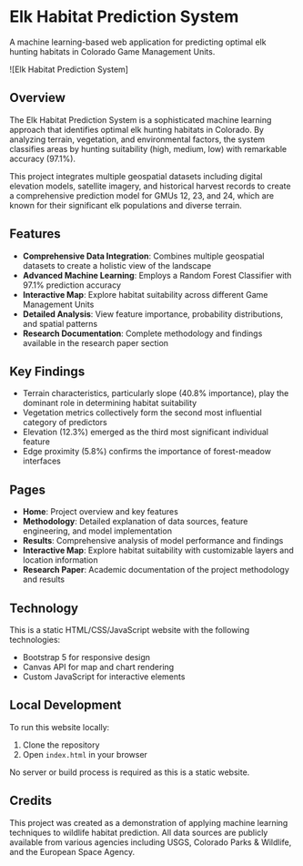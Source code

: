 # Elk Habitat Prediction System

A machine learning-based web application for predicting optimal elk hunting habitats in Colorado Game Management Units.

![Elk Habitat Prediction System]

## Overview

The Elk Habitat Prediction System is a sophisticated machine learning approach that identifies optimal elk hunting habitats in Colorado. By analyzing terrain, vegetation, and environmental factors, the system classifies areas by hunting suitability (high, medium, low) with remarkable accuracy (97.1%).

This project integrates multiple geospatial datasets including digital elevation models, satellite imagery, and historical harvest records to create a comprehensive prediction model for GMUs 12, 23, and 24, which are known for their significant elk populations and diverse terrain.

## Features

- **Comprehensive Data Integration**: Combines multiple geospatial datasets to create a holistic view of the landscape
- **Advanced Machine Learning**: Employs a Random Forest Classifier with 97.1% prediction accuracy
- **Interactive Map**: Explore habitat suitability across different Game Management Units
- **Detailed Analysis**: View feature importance, probability distributions, and spatial patterns
- **Research Documentation**: Complete methodology and findings available in the research paper section

## Key Findings

- Terrain characteristics, particularly slope (40.8% importance), play the dominant role in determining habitat suitability
- Vegetation metrics collectively form the second most influential category of predictors
- Elevation (12.3%) emerged as the third most significant individual feature
- Edge proximity (5.8%) confirms the importance of forest-meadow interfaces

## Pages

- **Home**: Project overview and key features
- **Methodology**: Detailed explanation of data sources, feature engineering, and model implementation
- **Results**: Comprehensive analysis of model performance and findings
- **Interactive Map**: Explore habitat suitability with customizable layers and location information
- **Research Paper**: Academic documentation of the project methodology and results

## Technology

This is a static HTML/CSS/JavaScript website with the following technologies:

- Bootstrap 5 for responsive design
- Canvas API for map and chart rendering
- Custom JavaScript for interactive elements

## Local Development

To run this website locally:

1. Clone the repository
2. Open `index.html` in your browser

No server or build process is required as this is a static website.

## Credits

This project was created as a demonstration of applying machine learning techniques to wildlife habitat prediction. All data sources are publicly available from various agencies including USGS, Colorado Parks & Wildlife, and the European Space Agency.
